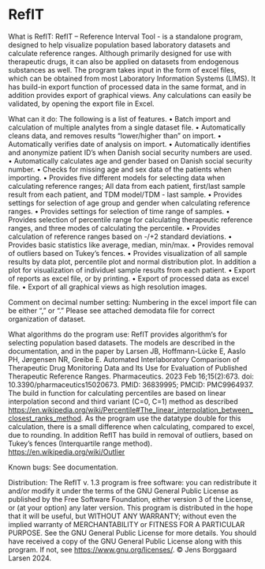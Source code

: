 # RefIT

What is RefIT:
RefIT – Reference Interval Tool - is a standalone program, designed to help visualize population based laboratory datasets and calculate reference ranges. Although primarily designed for use with therapeutic drugs, it can also be applied on datasets from endogenous substances as well. The program takes input in the form of excel files, which can be obtained from most Laboratory Information Systems (LIMS). It has build-in export function of processed data in the same format, and in addition provides export of graphical views. Any calculations can easily be validated, by opening the export file in Excel.

What can it do:
The following is a list of features.
•	Batch import and calculation of multiple analytes from a single dataset file.
•	Automatically cleans data, and removes results “lower/higher than” on import.
•	Automatically verifies date of analysis on import.
•	Automatically identifies and anonymize patient ID’s when Danish social security numbers are used. 
•	Automatically calculates age and gender based on Danish social security number.
•	Checks for missing age and sex data of the patients when importing.
•	Provides five different models for selecting data when calculating reference ranges; All data from each patient, first/last sample result from each patient, and TDM model/TDM - last sample. 
•	Provides settings for selection of age group and gender when calculating reference ranges.
•	Provides settings for selection of time range of samples.
•	Provides selection of percentile range for calculating therapeutic reference ranges, and three modes of 
calculating the percentile.
•	Provides calculation of reference ranges based on -/+2 standard deviations.
•	Provides basic statistics like average, median, min/max.
•	Provides removal of outliers based on Tukey’s fences.
•	Provides visualization of all sample results by data plot, percentile plot and normal distribution plot. In addition a plot for visualization of individuel sample results from each patient.
•	Export of reports as excel file, or by printing.
•	Export of processed data as excel file.
•	Export of all graphical views as high resolution images. 

Comment on decimal number setting:
Numbering in the excel import file can be either “,” or “.” Please see attached demodata file for correct organization of dataset.

What algorithms do the program use:
RefIT provides algorithm‘s for selecting population based datasets. The models are described in the documentation, and in the paper by Larsen JB, Hoffmann-Lücke E, Aaslo PH, Jørgensen NR, Greibe E. Automated Interlaboratory Comparison of Therapeutic Drug Monitoring Data and Its Use for Evaluation of Published Therapeutic Reference Ranges. Pharmaceutics. 2023 Feb 16;15(2):673. doi: 10.3390/pharmaceutics15020673. PMID: 36839995; PMCID: PMC9964937.
The build in function for calculating percentiles are based on linear interpolation second and third variant (C=0, C=1) method as described https://en.wikipedia.org/wiki/Percentile#The_linear_interpolation_between_closest_ranks_method.
As the program use the datatype double for this calculation, there is a small difference when calculating, compared to excel, due to rounding. 
In addition RefIT has build in removal of outliers, based on Tukey’s fences (Interquartile range method). https://en.wikipedia.org/wiki/Outlier

Known bugs:
See documentation.

Distribution:
The RefIT v. 1.3 program is free software: you can redistribute it and/or modify it under the terms of the GNU General Public License as published by the Free Software Foundation, either version 3 of the License, or (at your option) any later version.
This program is distributed in the hope that it will be useful, but WITHOUT ANY WARRANTY; without even the implied warranty of MERCHANTABILITY or FITNESS FOR A PARTICULAR PURPOSE. See the GNU General Public License for more details.
You should have received a copy of the GNU General Public License along with this program. If not, see <https://www.gnu.org/licenses/>.
© Jens Borggaard Larsen 2024.

